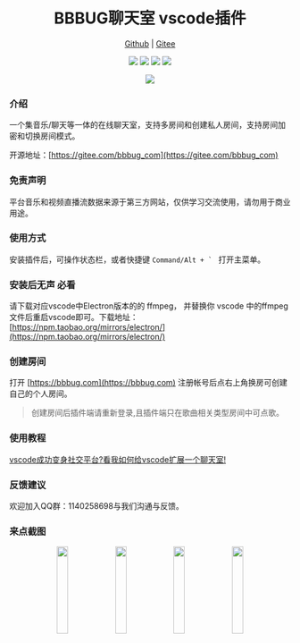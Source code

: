 
<h1 align="center">BBBUG聊天室 vscode插件</h1>
<p align="center">
<a href="https://github.com/HammCn/BBBUG-Vscode-Extension" target="_blank">Github</a> | 
<a href="https://gitee.com/bbbug_com/bbbug_vscode_plugin" target="_blank">Gitee</a>
</p>
<p align="center">
<a href="https://gitee.com/bbbug_com/bbbug_vscode_plugin/stargazers" target="_blank"><img src="https://svg.hamm.cn/gitee.svg?type=star&user=bbbug_com&project=bbbug_vscode_plugin"/></a>
<a href="https://gitee.com/bbbug_com/bbbug_vscode_plugin/members" target="_blank"><img src="https://svg.hamm.cn/gitee.svg?type=fork&user=bbbug_com&project=bbbug_vscode_plugin"/></a>
<img src="https://svg.hamm.cn/badge.svg?key=Base&value=C%23 WPF"/>
<img src="https://svg.hamm.cn/badge.svg?key=License&value=GPL-3.0"/>
</p>


<p align="center">
<a href="https://bbbug.com" target="_blank"><img src="https://api.bbbug.com/api/badge/888"/></a>
</p>

### 介绍

一个集音乐/聊天等一体的在线聊天室，支持多房间和创建私人房间，支持房间加密和切换房间模式。

开源地址：[https://gitee.com/bbbug_com](https://gitee.com/bbbug_com)

### 免责声明

平台音乐和视频直播流数据来源于第三方网站，仅供学习交流使用，请勿用于商业用途。

### 使用方式

安装插件后，可操作状态栏，或者快捷键 ```Command/Alt + ` ``` 打开主菜单。

### 安装后无声 必看

请下载对应vscode中Electron版本的的 ffmpeg， 并替换你 vscode 中的ffmpeg文件后重启vscode即可。下载地址： [https://npm.taobao.org/mirrors/electron/](https://npm.taobao.org/mirrors/electron/)

### 创建房间

打开 [https://bbbug.com](https://bbbug.com) 注册帐号后点右上角换房可创建自己的个人房间。

> 创建房间后插件端请重新登录,且插件端只在歌曲相关类型房间中可点歌。

### 使用教程

[vscode成功变身社交平台?看我如何给vscode扩展一个聊天室!](https://my.oschina.net/majhamm/blog/4687654)

### 反馈建议

欢迎加入QQ群：1140258698与我们沟通与反馈。

### 来点截图
<p align="center">
<img src="https://images.gitee.com/uploads/images/2020/1111/225549_19285322_145025.png" width="20%"/>
<img src="https://images.gitee.com/uploads/images/2020/1111/225635_40ab2ac1_145025.png" width="20%"/>
<img src="https://images.gitee.com/uploads/images/2020/1111/225701_7148c7d7_145025.png" width="20%"/>
<img src="https://images.gitee.com/uploads/images/2020/1111/225746_6b2f001e_145025.png" width="20%"/>
</p>